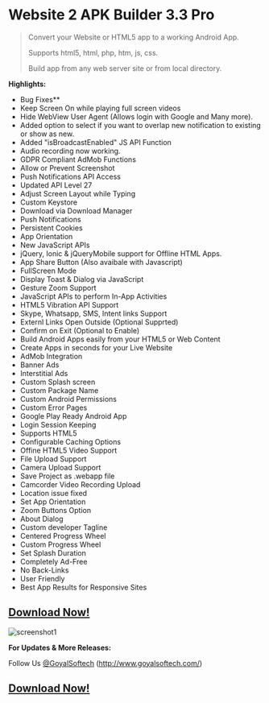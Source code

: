 # **Website 2 APK Builder 3.3 Pro**

> Convert your Website or HTML5 app to a working Android App.
> 
> Supports html5, html, php, htm, js, css.
> 
> Build app from any web server site or from local directory.

 **Highlights:**
- Bug Fixes**
- Keep Screen On while playing full screen videos
- Hide WebView User Agent (Allows login with Google and Many more).
- Added option to select if you want to overlap new notification to existing or show as new.
- Added "isBroadcastEnabled" JS API Function
- Audio recording now working.  
- GDPR Compliant AdMob Functions
- Allow or Prevent Screenshot
- Push Notifications API Access
- Updated API Level 27
- Adjust Screen Layout while Typing
- Custom Keystore
- Download via Download Manager
- Push Notifications
- Persistent Cookies
- App Orientation
- New JavaScript APIs 
- jQuery, Ionic & jQueryMobile support for Offline HTML Apps.
- App Share Button (Also avaibale with Javascript)
- FullScreen Mode
- Display Toast & Dialog via JavaScript
- Gesture Zoom Support
- JavaScript APIs to perform In-App Activities
- HTML5 Vibration API Support
- Skype, Whatsapp, SMS, Intent links Support
- Externl Links Open Outside (Optional Supprted)
- Confirm on Exit (Optional to Enable)
- Build Android Apps easily from your HTML5 or Web Content
- Create Apps in seconds for your Live Website
- AdMob Integration
- Banner Ads
- Interstitial Ads
- Custom Splash screen
- Custom Package Name
- Custom Android Permissions
- Custom Error Pages
- Google Play Ready Android App
- Login Session Keeping
- Supports HTML5
- Configurable Caching Options
- Offine HTML5 Video Support
- File Upload Support
- Camera Upload Support
- Save Project as .webapp file
- Camcorder Video Recording Upload
- Location issue fixed
- Set App Orientation
- Zoom Buttons Option
- About Dialog
- Custom developer Tagline
- Centered Progress Wheel
- Custom Progress Wheel
- Set Splash Duration
- Completely Ad-Free
- No Back-Links
- User Friendly
- Best App Results for Responsive Sites

## **[Download Now!](https://websitetoapk.com/download.html)**

![screenshot1](https://websitetoapk.com/images/screenshots/v3.3_1.png)

**For Updates & More Releases:**

Follow Us [@GoyalSoftech](https://github.com/goyalsoftech/)
(http://www.goyalsoftech.com/)

## **[Download Now!](https://websitetoapk.com/download.html)**

